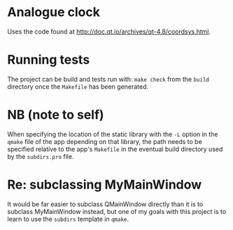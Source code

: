 # Analogue clock

Uses the code found at <http://doc.qt.io/archives/qt-4.8/coordsys.html>.

# Running tests

The project can be build and tests run with:
	`make check`
from the `build` directory once the `Makefile` has been generated.

# NB (note to self)

When specifying the location of the static library with the `-L` option in the `qmake` file of the app depending on that library, the path needs to be specified relative to the app's `Makefile` in the eventual build directory used by the `subdirs.pro` file.

# Re: subclassing MyMainWindow

It would be far easier to subclass QMainWindow directly than it is to subclass MyMainWindow instead, but one of my goals with this project is to learn to use the `subdirs` template in `qmake`.
